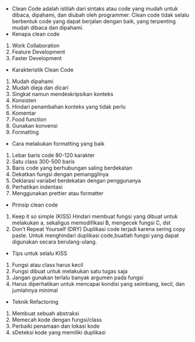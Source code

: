 - Clean Code adalah istilah dari sintaks atau code yang mudah untuk dibaca, dipahami, dan diubah oleh programmer. Clean code tidak selalu berbentuk code yang dapat berjalan dengan baik, yang terpenting mudah dibaca dan dipahami.
- Kenapa clean code
1. Work Collaboration
2. Feature Development
3. Faster Development
- Karakteristik Clean Code
1. Mudah dipahami
2. Mudah dieja dan dicari
3. Singkat namun mendeskripsikan konteks
4. Konsisten
5. Hindari penambahan konteks yang tidak perlu
6. Komentar
7. Food function
8. Gunakan konvensi
9. Formatting
- Cara melakukan formatting yang baik
1. Lebar baris code 80-120 karakter
2. Satu class 300-500 baris
3. Baris code yang berhubungan saling berdekatan
4. Dekatkan fungsi dengan pemanggilnya
5. Deklarasi variabel berdekatan dengan penggunanya
6. Perhatikan indentasi
7. Menggunakan prettier atau formatter
- Prinsip clean code
1. Keep it so simple (KISS)
Hindari membuat fungsi yang dibuat untuk melakukan a, sekaligus memodifikasi B, mengecek fungsi C, dst
2. Don’t Repeat Yourself (DRY)
Duplikasi code terjadi karena sering copy paste. Untuk menghindari duplikasi code,buatlah fungsi yang dapat digunakan secara berulang-ulang. 
- Tips untuk selalu KISS
1. Fungsi atau class harus kecil
2. Fungsi dibuat untuk melakukan satu tugas saja
3. Jangan gunakan terlalu banyak argumen pada fungsi
4. Harus diperhatikan untuk mencapai kondisi yang seimbang, kecil, dan jumlahnya minimal
- Teknik Refactoring 
1. Membuat sebuah abstraksi 
2. Memecah kode dengan fungsi/class
3. Perbaiki penamaan dan lokasi kode
4. sDeteksi kode yang memiliki duplikasi
